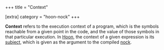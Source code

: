 +++
title = "Context"

[extra]
category = "hoon-nock"
+++

**Context** refers to the execution context of a program, which is the symbols
reachable from a given point in the code, and the value of those symbols in that
particular execution. In [Hoon](/reference/glossary/hoon), the context of a
given expression is its [subject](/reference/glossary/subject), which is given
as the argument to the compiled [nock](/reference/glossary/nock).

